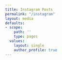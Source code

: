 ```yaml
---
title: Instagram Posts
permalink: "/instagram"
layout: media
defaults:
- scope:
    path: ''
    type: pages
  values:
    layout: single
    author_profile: true
---
```


